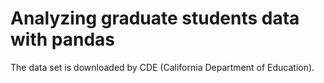 # Analyzing graduate students data with pandas
The data set is downloaded by CDE (California Department of Education). 
